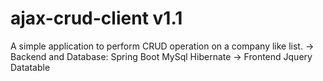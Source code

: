 # ajax-crud-client v1.1
A simple application to perform CRUD operation on a company like list.
    ->  Backend and Database:
      Spring Boot
      MySql
      Hibernate
   -> Frontend
      Jquery
      Datatable
      
 
